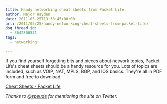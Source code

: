 ```yaml
---
title: Handy networking cheat sheets from Packet Life
author: Major Hayden
date: 2011-05-25T13:38:45+00:00
url: /2011/05/25/handy-networking-cheat-sheets-from-packet-life/
dsq_thread_id:
  - 3642806571
tags:
  - networking

---
```

If you find yourself forgetting bits and pieces about network topics, Packet Life's cheat sheets should be a handy resource for you. Lots of topics are included, such as VOIP, NAT, MPLS, BGP, and IOS basics. They're all in PDF form and free to download.

[Cheat Sheets - Packet Life][1]

_Thanks to [@speude][2] for mentioning the site on Twitter._

 [1]: http://packetlife.net/library/cheat-sheets/
 [2]: http://twitter.com/speude/status/73333508344524800
